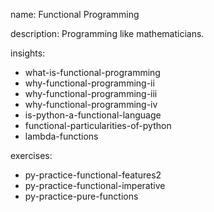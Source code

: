 name: Functional Programming

description: Programming like mathematicians.

insights:
  - what-is-functional-programming
  - why-functional-programming-ii
  - why-functional-programming-iii
  - why-functional-programming-iv
  - is-python-a-functional-language
  - functional-particularities-of-python
  - lambda-functions

exercises:
  - py-practice-functional-features2
  - py-practice-functional-imperative
  - py-practice-pure-functions
